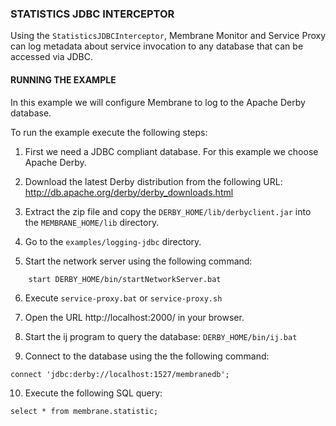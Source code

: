 ### STATISTICS JDBC INTERCEPTOR

Using the `StatisticsJDBCInterceptor`, Membrane Monitor and Service Proxy can log metadata about service invocation to any database that can be accessed via JDBC.
    

#### RUNNING THE EXAMPLE

In this example we will configure Membrane to log to the Apache Derby database. 

To run the example execute the following steps:

1. First we need a JDBC compliant database. For this example we choose Apache Derby.

2. Download the latest Derby distribution from the following URL:  http://db.apache.org/derby/derby_downloads.html

3. Extract the zip file and copy the `DERBY_HOME/lib/derbyclient.jar` into the `MEMBRANE_HOME/lib` directory.

4. Go to the `examples/logging-jdbc` directory.

5. Start the network server using the following command:    
```
    start DERBY_HOME/bin/startNetworkServer.bat
```
6. Execute `service-proxy.bat` or `service-proxy.sh`

7. Open the URL http://localhost:2000/ in your browser.

8. Start the ij program to query the database: `DERBY_HOME/bin/ij.bat`

9. Connect to the database using the the following command:
```
connect 'jdbc:derby://localhost:1527/membranedb';
```
10. Execute the following SQL query:
```
select * from membrane.statistic;
```
